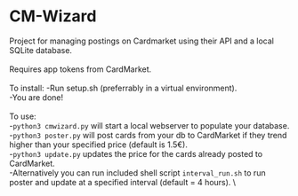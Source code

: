 # CM-Wizard
Project for managing postings on Cardmarket using their API and a local SQLite database. \
\
Requires app tokens from CardMarket.\
\
To install:
-Run setup.sh (preferrably in a virtual environment). \
-You are done! \
\
To use:\
-```python3 cmwizard.py``` will start a local webserver to populate your database.\
-```python3 poster.py``` will post cards from your db to CardMarket if they trend higher than your specified price (default is 1.5€).\
-```python3 update.py``` updates the price for the cards already posted to CardMarket. \
-Alternatively you can run included shell script ```interval_run.sh``` to run poster and update at a specified interval (default = 4 hours). \
